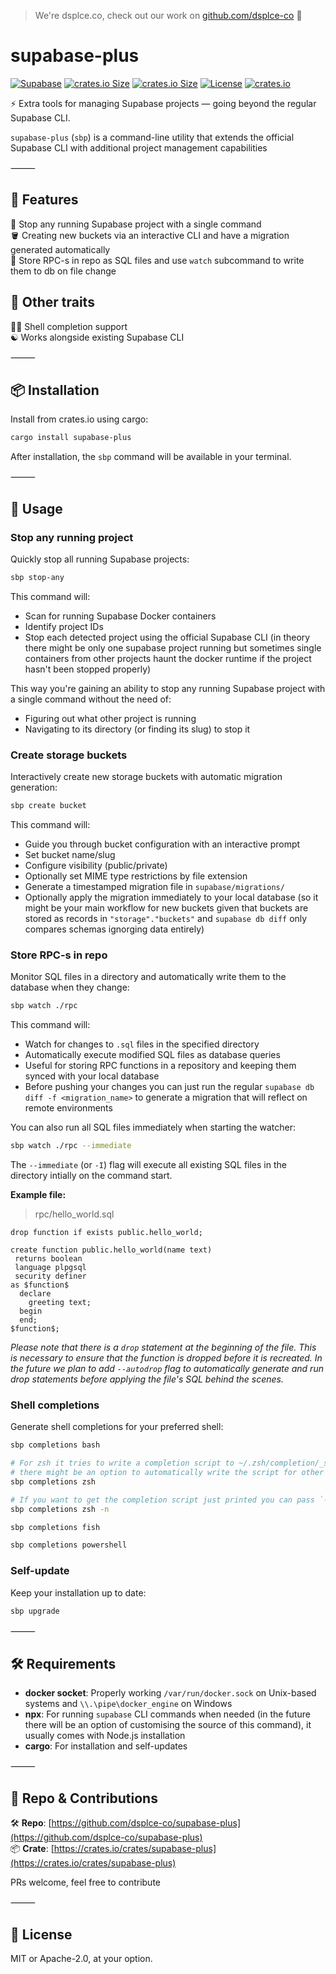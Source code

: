> We're dsplce.co, check out our work on [github.com/dsplce-co](https://github.com/dsplce-co) 🖤

# supabase-plus

[![Supabase](https://img.shields.io/badge/Supabase-3ECF8E?style=for-the-badge&logo=supabase&logoColor=white)](https://supabase.com/)
[![crates.io Size](https://img.shields.io/crates/d/supabase-plus?style=for-the-badge&color=%23FF0346)](https://crates.io/crates/supabase-plus)
[![crates.io Size](https://img.shields.io/crates/size/supabase-plus?style=for-the-badge)](https://crates.io/crates/supabase-plus)
[![License](https://img.shields.io/crates/l/supabase-plus.svg?style=for-the-badge)](https://crates.io/crates/supabase-plus)
[![crates.io](https://img.shields.io/crates/v/supabase-plus?style=for-the-badge&color=%230F80C1)](https://crates.io/crates/supabase-plus)

⚡ Extra tools for managing Supabase projects — going beyond the regular Supabase CLI.

`supabase-plus` (`sbp`) is a command-line utility that extends the official Supabase CLI with additional project management capabilities

⸻

## 🖤 Features

🛑 Stop any running Supabase project with a single command<br>
🪣 Creating new buckets via an interactive CLI and have a migration generated automatically<br>
🧩 Store RPC-s in repo as SQL files and use `watch` subcommand to write them to db on file change<br>

## 🍩 Other traits

👨‍💻 Shell completion support<br>
☯️ Works alongside existing Supabase CLI<br>

⸻

## 📦 Installation

Install from crates.io using cargo:

```bash
cargo install supabase-plus
```

After installation, the `sbp` command will be available in your terminal.

⸻

## 🧪 Usage

### Stop any running project

Quickly stop all running Supabase projects:

```bash
sbp stop-any
```

This command will:

- Scan for running Supabase Docker containers
- Identify project IDs
- Stop each detected project using the official Supabase CLI (in theory there might be only one
  supabase project running but sometimes single containers from other projects haunt the docker
  runtime if the project hasn't been stopped properly)

This way you're gaining an ability to stop any running Supabase project with a single command without the need of:

- Figuring out what other project is running
- Navigating to its directory (or finding its slug) to stop it

### Create storage buckets

Interactively create new storage buckets with automatic migration generation:

```bash
sbp create bucket
```

This command will:

- Guide you through bucket configuration with an interactive prompt
- Set bucket name/slug
- Configure visibility (public/private)
- Optionally set MIME type restrictions by file extension
- Generate a timestamped migration file in `supabase/migrations/`
- Optionally apply the migration immediately to your local database (so it might be your main workflow for new buckets given that buckets are stored as records in `"storage"."buckets"` and `supabase db diff` only compares schemas ignorging data entirely)

### Store RPC-s in repo

Monitor SQL files in a directory and automatically write them to the database when they change:

```bash
sbp watch ./rpc
```

This command will:

- Watch for changes to `.sql` files in the specified directory
- Automatically execute modified SQL files as database queries
- Useful for storing RPC functions in a repository and keeping them synced with your local database
- Before pushing your changes you can just run the regular `supabase db diff -f <migration_name>`
  to generate a migration that will reflect on remote environments

You can also run all SQL files immediately when starting the watcher:

```bash
sbp watch ./rpc --immediate
```

The `--immediate` (or `-I`) flag will execute all existing SQL files in the directory intially on the command start.

**Example file:**

> rpc/hello_world.sql

```
drop function if exists public.hello_world;

create function public.hello_world(name text)
 returns boolean
 language plpgsql
 security definer
as $function$
  declare
    greeting text;
  begin
  end;
$function$;
```

_Please note that there is a `drop` statement at the beginning of the file. This is necessary to ensure that the function is dropped before it is recreated. In the future we plan to add `--autodrop` flag to automatically generate and run drop statements before applying the file's SQL behind the scenes._

### Shell completions

Generate shell completions for your preferred shell:

```bash
sbp completions bash

# For zsh it tries to write a completion script to ~/.zsh/completion/_sbp path by default in future
# there might be an option to automatically write the script for other shells too
sbp completions zsh

# If you want to get the completion script just printed you can pass `-n` flag
sbp completions zsh -n

sbp completions fish

sbp completions powershell
```

### Self-update

Keep your installation up to date:

```bash
sbp upgrade
```

⸻

## 🛠️ Requirements

- **docker socket**: Properly working `/var/run/docker.sock` on Unix-based systems and `\\.\pipe\docker_engine` on Windows
- **npx**: For running `supabase` CLI commands when needed (in the future there will be an option of customising the source of this command), it usually comes with Node.js installation
- **cargo**: For installation and self-updates

⸻

## 📁 Repo & Contributions

🛠️ **Repo**: [https://github.com/dsplce-co/supabase-plus](https://github.com/dsplce-co/supabase-plus)<br>
📦 **Crate**: [https://crates.io/crates/supabase-plus](https://crates.io/crates/supabase-plus)

PRs welcome, feel free to contribute

⸻

## 📄 License

MIT or Apache-2.0, at your option.
